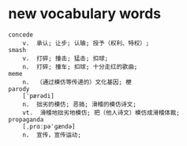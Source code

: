 # new vocabulary words
    concede 
        v.  承认; 让步; 认输; 授予（权利、特权）;
    smash 
        v.  打碎; 撞击; 猛击; 扣球;
        n.  打碎; 撞车; 扣球; 十分走红的歌曲;
    meme
        n.  （通过模仿等传递的）文化基因; 梗
    parody
        [ˈpærədi]  
        n.  拙劣的模仿; 恶搞; 滑稽的模仿诗文;
        vt.  滑稽地拙劣地模仿; 把（他人诗文）模仿成滑稽体裁;
    propaganda
        [ˌprɑːpəˈɡændə]  
        n.  宣传，宣传运动;